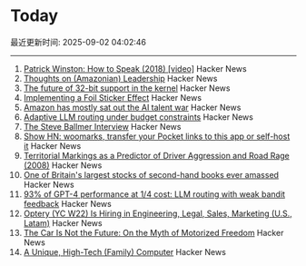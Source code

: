 # Today

最近更新时间: 2025-09-02 04:02:46

--- 
1. [Patrick Winston: How to Speak (2018) [video]](https://www.youtube.com/watch?v=Unzc731iCUY) Hacker News
2. [Thoughts on (Amazonian) Leadership](https://www.daemonology.net/blog/2025-09-01-Thoughts-on-Amazonian-Leadership.html) Hacker News
3. [The future of 32-bit support in the kernel](https://lwn.net/SubscriberLink/1035727/4837b0d3dccf1cbb/) Hacker News
4. [Implementing a Foil Sticker Effect](https://www.4rknova.com/blog/2025/08/30/foil-sticker) Hacker News
5. [Amazon has mostly sat out the AI talent war](https://www.businessinsider.com/amazon-ai-talent-wars-internal-document-2025-8) Hacker News
6. [Adaptive LLM routing under budget constraints](https://arxiv.org/abs/2508.21141) Hacker News
7. [The Steve Ballmer Interview](https://www.acquired.fm/episodes/the-steve-ballmer-interview) Hacker News
8. [Show HN: woomarks, transfer your Pocket links to this app or self-host it](https://woomarks.com) Hacker News
9. [Territorial Markings as a Predictor of Driver Aggression and Road Rage (2008)](https://onlinelibrary.wiley.com/doi/abs/10.1111/j.1559-1816.2008.00364.x?prevSearch=allfield%3A%28szlemko%29) Hacker News
10. [One of Britain's largest stocks of second-hand books ever amassed](https://www.worldofinteriors.com/story/richard-axe-second-hand-books-yorkshire) Hacker News
11. [93% of GPT-4 performance at 1/4 cost: LLM routing with weak bandit feedback](https://arxiv.org/abs/2508.21141) Hacker News
12. [Optery (YC W22) Is Hiring in Engineering, Legal, Sales, Marketing (U.S., Latam)](https://www.optery.com/careers/) Hacker News
13. [The Car Is Not the Future: On the Myth of Motorized Freedom](https://blog.scaramuzza.me/articles/the_car_is_not_the_future.html) Hacker News
14. [A Unique, High-Tech (Family) Computer](https://nicole.express/2025/a-computer-in-your-home.html) Hacker News
